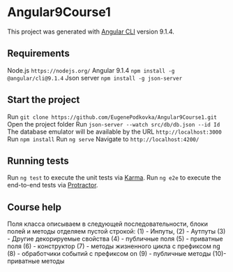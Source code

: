 # Angular9Course1

This project was generated with [Angular CLI](https://github.com/angular/angular-cli) version 9.1.4.

## Requirements

Node.js `https://nodejs.org/`
Angular 9.1.4 `npm install -g @angular/cli@9.1.4`
Json server `npm install -g json-server`

## Start the project

Run `git clone https://github.com/EugenePodkovka/Angular9Course1.git`
Open the project folder
Run `json-server --watch src/db/db.json --id Id`
The database emulator will be available by the URL `http://localhost:3000`
Run `npm install`
Run `ng serve`
Navigate to `http://localhost:4200/`

## Running tests

Run `ng test` to execute the unit tests via [Karma](https://karma-runner.github.io).
Run `ng e2e` to execute the end-to-end tests via [Protractor](http://www.protractortest.org/).

## Course help
Поля класса описываем в следующей последовательности, блоки полей и методы отделяем
пустой строкой:
(1) - Инпуты,
(2) - Аутпуты
(3) - Другие декорируемые свойства
(4) - публичные поля
(5) - приватные поля
(6) - конструктор
(7) - методы жизненного цикла с префиксом ng
(8) - обработчики событий с префиксом on
(9) - публичные методы
(10)- приватные методы